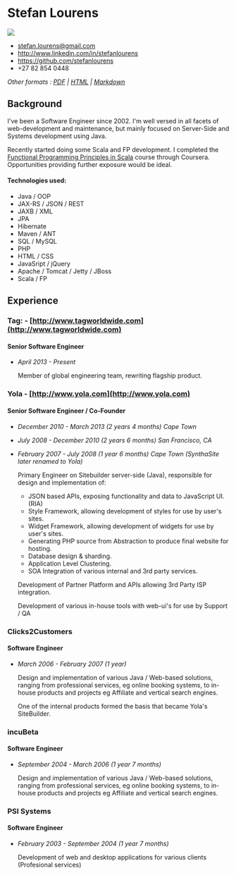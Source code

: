 # Stefan Lourens

![](http://m3.licdn.com/mpr/pub/image-pOKYY8vt6VMHHBXofurm3dEw1Snv9Objrbrgbmk21lQ1LqV1pOKgq0Yt1YkEybQJfdKv/stefan-lourens.jpg) 

 * <stefan.lourens@gmail.com>
 * <http://www.linkedin.com/in/stefanlourens>
 * <https://github.com/stefanlourens>
 * +27 82 854 0448


 _Other formats : [PDF](http://stefanlourens.github.io/resume/resume.pdf) | [HTML](http://stefanlourens.github.io/resume/resume.html) | [Markdown](http://stefanlourens.github.io/resume/resume.md)_


## Background

I've been a Software Engineer since 2002. I'm well versed in all facets of web-development and maintenance, but mainly focused on Server-Side and Systems development using Java. 

Recently started doing some Scala and FP development. I completed the [Functional Programming Principles in Scala](https://www.coursera.org/course/progfun) course through Coursera. Opportunities providing further exposure would be ideal.

#### Technologies used:

* Java / OOP
* JAX-RS / JSON / REST
* JAXB / XML
* JPA
* Hibernate
* Maven / ANT
* SQL / MySQL
* PHP
* HTML / CSS
* JavaSript / jQuery
* Apache / Tomcat / Jetty / JBoss
* Scala / FP


## Experience

### Tag: - [http://www.tagworldwide.com](http://www.tagworldwide.com)

#### Senior Software Engineer
* _April 2013 - Present_

    Member of global engineering team, rewriting flagship product.


### Yola - [http://www.yola.com](http://www.yola.com)

#### Senior Software Engineer / Co-Founder 
* _December 2010 - March 2013 (2 years 4 months) Cape Town_
* _July 2008 - December 2010 (2 years 6 months) San Francisco, CA_
* _February 2007 - July 2008 (1 year 6 months) Cape Town (SynthaSite later renamed to Yola)_
    
 
    Primary Engineer on Sitebuilder server-side (Java), responsible for design and implementation of:
    
    * JSON based APIs, exposing functionality and data to JavaScript UI. (RIA)
    * Style Framework, allowing development of styles for use by user's sites.
    * Widget Framework, allowing development of widgets for use by user's sites.
    * Generating PHP source from Abstraction to produce final website for hosting.
    * Database design & sharding.
    * Application Level Clustering.
    * SOA Integration of various internal and 3rd party services.

    Development of Partner Platform and APIs allowing 3rd Party ISP integration.
    
    Development of various in-house tools with web-ui's for use by Support / QA


### Clicks2Customers 

#### Software Engineer
* _March 2006 - February 2007 (1 year)_

    Design and implementation of various Java / Web-based solutions, ranging from professional services, eg online booking systems, to in-house products and projects eg Affiliate and vertical search engines. 
    
    One of the internal products formed the basis that became Yola's SiteBuilder.


### incuBeta
#### Software Engineer
* _September 2004 - March 2006 (1 year 7 months)_

    Design and implementation of various Java / Web-based solutions, ranging from professional services, eg online booking systems, to in-house products and projects eg Affiliate and vertical search engines.

### PSI Systems
#### Software Engineer
* _February 2003 - September 2004 (1 year 7 months)_

    Development of web and desktop applications for various clients (Profesional services)
